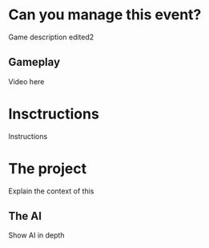 <html>
<head>
<link rel="icon" type="image/x-icon" href="favicon.ico">
</head>
<body>
  <h1>Can you manage this event?</h1>
    <p>Game description edited2</p>
  <h2>Gameplay</h2>
    <p>Video here</p>
  <h1>Insctructions</h1>
    <p>Instructions</p>
  <h1>The project</h1>
    <p>Explain the context of this</p>
  <h2>The AI</h2>
    <p>Show AI in depth</p>
</body>
</html>
